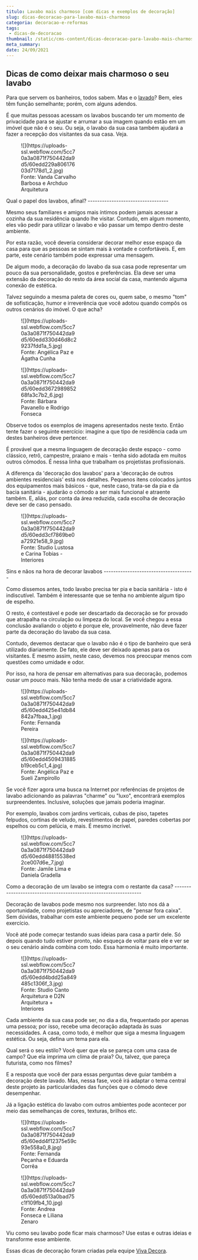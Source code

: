 ```yaml
---
titulo: Lavabo mais charmoso [com dicas e exemplos de decoração]
slug: dicas-decoracao-para-lavabo-mais-charmoso
categoria: decoracao-e-reformas
tags:
 - dicas-de-decoracao
thumbnail: /static/cms-content/dicas-decoracao-para-lavabo-mais-charmoso.jpg
meta_summary: 
date: 24/09/2021
---
```

Dicas de como deixar mais charmoso o seu lavabo
-----------------------------------------------

Para que servem os banheiros, todos sabem. Mas e o [lavado](https://www.vivadecora.com.br/decoracao/lavabo)? Bem, eles têm função semelhante; porém, com alguns adendos.

É que muitas pessoas acessam os lavabos buscando ter um momento de privacidade para se ajustar e arrumar a sua imagem quando estão em um imóvel que não é o seu. Ou seja, o lavabo da sua casa também ajudará a fazer a recepção dos visitantes da sua casa. Veja.

<figure class="w-richtext-figure-type-image w-richtext-align-center" style="max-width:30%"><div>![](https://uploads-ssl.webflow.com/5cc70a3a0871f750442da9d5/60edd229a80617603d7178d1_2.jpg)</div><figcaption>Fonte: Vanda Carvalho Barbosa e Archduo Arquitetura</figcaption></figure>Qual o papel dos lavabos, afinal? 
----------------------------------

Mesmo seus familiares e amigos mais íntimos podem jamais acessar a cozinha da sua residência quando lhe visitar. Contudo, em algum momento, eles vão pedir para utilizar o lavabo e vão passar um tempo dentro deste ambiente.

Por esta razão, você deveria considerar decorar melhor esse espaço da casa para que as pessoas se sintam mais à vontade e confortáveis. E, em parte, este cenário também pode expressar uma mensagem.

De algum modo, a decoração do lavabo da sua casa pode representar um pouco da sua personalidade, gostos e preferências. Ela deve ser uma extensão da decoração do resto da área social da casa, mantendo alguma conexão de estética.

Talvez seguindo a mesma paleta de cores ou, quem sabe, o mesmo "tom" de sofisticação, humor e irreverência que você adotou quando compôs os outros cenários do imóvel. O que acha?

<figure class="w-richtext-figure-type-image w-richtext-align-center" style="max-width:30%"><div>![](https://uploads-ssl.webflow.com/5cc70a3a0871f750442da9d5/60edd330d46d8c29237fdd1a_5.jpg)</div><figcaption>Fonte: Angélica Paz e Ágatha Cunha</figcaption></figure><figure class="w-richtext-figure-type-image w-richtext-align-center" style="max-width:30%"><div>![](https://uploads-ssl.webflow.com/5cc70a3a0871f750442da9d5/60edd367298985268fa3c7b2_6.jpg)</div><figcaption>Fonte: Bárbara Pavanello e Rodrigo Fonseca</figcaption></figure>Observe todos os exemplos de imagens apresentados neste texto. Então tente fazer o seguinte exercício: imagine a que tipo de residência cada um destes banheiros deve pertencer.

É provável que a mesma linguagem de decoração deste espaço - como clássico, retrô, campestre, praiano e mais - tenha sido adotada em muitos outros cômodos. É nessa linha que trabalham os projetistas profissionais.

A diferença da 'decoração dos lavabos' para a 'decoração de outros ambientes residenciais' está nos detalhes. Pequenos itens colocados juntos dos equipamentos mais básicos - que, neste caso, trata-se da pia e da bacia sanitária - ajudarão o cômodo a ser mais funcional e atraente também. E, aliás, por conta da área reduzida, cada escolha de decoração deve ser de caso pensado.

<figure class="w-richtext-figure-type-image w-richtext-align-center" style="max-width:30%"><div>![](https://uploads-ssl.webflow.com/5cc70a3a0871f750442da9d5/60edd3cf7869be0a72921e58_9.jpg)</div><figcaption>Fonte: Studio Lustosa e Carina Tobias - Interiores</figcaption></figure>Sins e nãos na hora de decorar lavabos
--------------------------------------

Como dissemos antes, todo lavabo precisa ter pia e bacia sanitária - isto é indiscutível. Também é interessante que se tenha no ambiente algum tipo de espelho.

O resto, é contestável e pode ser descartado da decoração se for provado que atrapalha na circulação ou limpeza do local. Se você chegou a essa conclusão avaliando o objeto é porque ele, provavelmente, não deve fazer parte da decoração do lavabo da sua casa.

Contudo, devemos destacar que o lavabo não é o tipo de banheiro que será utilizado diariamente. De fato, ele deve ser deixado apenas para os visitantes. E mesmo assim, neste caso, devemos nos preocupar menos com questões como umidade e odor.

Por isso, na hora de pensar em alternativas para sua decoração, podemos ousar um pouco mais. Não tenha medo de usar a criatividade agora.

<figure class="w-richtext-figure-type-image w-richtext-align-center" style="max-width:30%"><div>![](https://uploads-ssl.webflow.com/5cc70a3a0871f750442da9d5/60edd425e41db84842a7fbaa_1.jpg)</div><figcaption>Fonte: Fernanda Pereira</figcaption></figure><figure class="w-richtext-figure-type-image w-richtext-align-center" style="max-width:30%"><div>![](https://uploads-ssl.webflow.com/5cc70a3a0871f750442da9d5/60edd4509431885b19ceb5c1_4.jpg)</div><figcaption>Fonte: Angélica Paz e Sueli Zampirollo</figcaption></figure>Se você fizer agora uma busca na Internet por referências de projetos de lavabo adicionando as palavras "charme" ou "luxo", encontrará exemplos surpreendentes. Inclusive, soluções que jamais poderia imaginar.

Por exemplo, lavabos com jardins verticais, cubas de piso, tapetes felpudos, cortinas de veludo, revestimentos de papel, paredes cobertas por espelhos ou com pelúcia, e mais. É mesmo incrível.

<figure class="w-richtext-figure-type-image w-richtext-align-center" style="max-width:30%"><div>![](https://uploads-ssl.webflow.com/5cc70a3a0871f750442da9d5/60edd48815538ed2ce007d6e_7.jpg)</div><figcaption>Fonte: Jamile Lima e Daniela Gradella</figcaption></figure>Como a decoração de um lavabo se integra com o restante da casa?
----------------------------------------------------------------

Decoração de lavabos pode mesmo nos surpreender. Isto nos dá a oportunidade, como projetistas ou apreciadores, de "pensar fora caixa". Sem dúvidas, trabalhar com este ambiente pequeno pode ser um excelente exercício.

Você até pode começar testando suas ideias para casa a partir dele. Só depois quando tudo estiver pronto, não esqueça de voltar para ele e ver se o seu cenário ainda combina com todo. Essa harmonia é muito importante.

<figure class="w-richtext-figure-type-image w-richtext-align-center" style="max-width:30%"><div>![](https://uploads-ssl.webflow.com/5cc70a3a0871f750442da9d5/60edd4bdd25a849485c1306f_3.jpg)</div><figcaption>Fonte: Studio Canto Arquitetura e D2N Arquitetura + Interiores</figcaption></figure>Cada ambiente da sua casa pode ser, no dia a dia, frequentado por apenas uma pessoa; por isso, recebe uma decoração adaptada às suas necessidades. A casa, como todo, é melhor que siga a mesma linguagem estética. Ou seja, defina um tema para ela.

Qual será o seu estilo? Você quer que ela se pareça com uma casa de campo? Que ela imprima um clima de praia? Ou, talvez, que pareça futurista, como nos filmes?

E a resposta que você der para essas perguntas deve guiar também a decoração deste lavado. Mas, nessa fase, você irá adaptar o tema central deste projeto às particularidades das funções que o cômodo deve desempenhar.

Já a ligação estética do lavabo com outros ambientes pode acontecer por meio das semelhanças de cores, texturas, brilhos etc.

<figure class="w-richtext-figure-type-image w-richtext-align-center" style="max-width:30%"><div>![](https://uploads-ssl.webflow.com/5cc70a3a0871f750442da9d5/60edd4f12375e59c93e558a0_8.jpg)</div><figcaption>Fonte: Fernanda Peçanha e Eduarda Corrêa</figcaption></figure><figure class="w-richtext-figure-type-image w-richtext-align-center" style="max-width:30%"><div>![](https://uploads-ssl.webflow.com/5cc70a3a0871f750442da9d5/60edd513a0bad75c1f109fb4_10.jpg)</div><figcaption>Fonte: Andrea Fonseca e Liliana Zenaro</figcaption></figure>Viu como seu lavabo pode ficar mais charmoso? Use estas e outras ideias e transforme esse ambiente.

Essas dicas de decoração foram criadas pela equipe [Viva Decora](https://www.vivadecora.com.br/).

